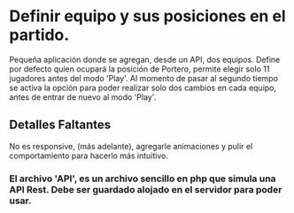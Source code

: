 ﻿# Definir equipo y sus posiciones en el partido. 

Pequeña aplicación donde se agregan, desde un API, dos equipos. Define por defecto quien ocupará la posición de Portero, permite elegir solo 11 jugadores antes del modo 'Play'. Al momento de pasar al segundo tiempo se activa la opción para poder realizar solo dos cambios en cada equipo, antes de entrar de nuevo al modo 'Play'.

## Detalles Faltantes

No es responsive, (más adelante), agregarle animaciones y pulir el comportamiento para hacerlo más intuitivo.
### El archivo 'API', es un archivo sencillo en php que simula una API Rest. Debe ser guardado alojado en el servidor para poder usar. 